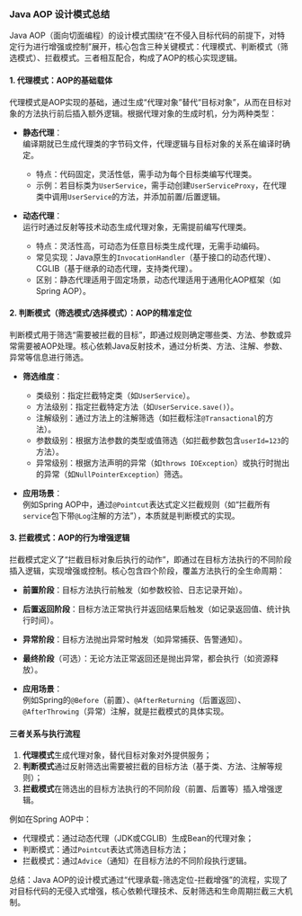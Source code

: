 ### Java AOP 设计模式总结

Java AOP（面向切面编程）的设计模式围绕“在不侵入目标代码的前提下，对特定行为进行增强或控制”展开，核心包含三种关键模式：代理模式、判断模式（筛选模式）、拦截模式。三者相互配合，构成了AOP的核心实现逻辑。


#### 1. 代理模式：AOP的基础载体
代理模式是AOP实现的基础，通过生成“代理对象”替代“目标对象”，从而在目标对象的方法执行前后插入额外逻辑。根据代理对象的生成时机，分为两种类型：

- **静态代理**：  
  编译期就已生成代理类的字节码文件，代理逻辑与目标对象的关系在编译时确定。  
  - 特点：代码固定，灵活性低，需手动为每个目标类编写代理类。  
  - 示例：若目标类为`UserService`，需手动创建`UserServiceProxy`，在代理类中调用`UserService`的方法，并添加前置/后置逻辑。

- **动态代理**：  
  运行时通过反射等技术动态生成代理对象，无需提前编写代理类。  
  - 特点：灵活性高，可动态为任意目标类生成代理，无需手动编码。  
  - 常见实现：Java原生的`InvocationHandler`（基于接口的动态代理）、CGLIB（基于继承的动态代理，支持类代理）。  
  - 区别：静态代理适用于固定场景，动态代理适用于通用化AOP框架（如Spring AOP）。


#### 2. 判断模式（筛选模式/选择模式）：AOP的精准定位
判断模式用于筛选“需要被拦截的目标”，即通过规则确定哪些类、方法、参数或异常需要被AOP处理。核心依赖Java反射技术，通过分析类、方法、注解、参数、异常等信息进行筛选。

- **筛选维度**：  
  - 类级别：指定拦截特定类（如`UserService`）。  
  - 方法级别：指定拦截特定方法（如`UserService.save()`）。  
  - 注解级别：通过方法上的注解筛选（如拦截标注`@Transactional`的方法）。  
  - 参数级别：根据方法参数的类型或值筛选（如拦截参数包含`userId=123`的方法）。  
  - 异常级别：根据方法声明的异常（如`throws IOException`）或执行时抛出的异常（如`NullPointerException`）筛选。  

- **应用场景**：  
  例如Spring AOP中，通过`@Pointcut`表达式定义拦截规则（如“拦截所有`service`包下带`@Log`注解的方法”），本质就是判断模式的实现。


#### 3. 拦截模式：AOP的行为增强逻辑
拦截模式定义了“拦截目标对象后执行的动作”，即通过在目标方法执行的不同阶段插入逻辑，实现增强或控制。核心包含四个阶段，覆盖方法执行的全生命周期：

- **前置阶段**：目标方法执行前触发（如参数校验、日志记录开始）。  
- **后置返回阶段**：目标方法正常执行并返回结果后触发（如记录返回值、统计执行时间）。  
- **异常阶段**：目标方法抛出异常时触发（如异常捕获、告警通知）。  
- **最终阶段**（可选）：无论方法正常返回还是抛出异常，都会执行（如资源释放）。  

- **应用场景**：  
  例如Spring的`@Before`（前置）、`@AfterReturning`（后置返回）、`@AfterThrowing`（异常）注解，就是拦截模式的具体实现。


#### 三者关系与执行流程
1. **代理模式**生成代理对象，替代目标对象对外提供服务；  
2. **判断模式**通过反射筛选出需要被拦截的目标方法（基于类、方法、注解等规则）；  
3. **拦截模式**在筛选出的目标方法执行的不同阶段（前置、后置等）插入增强逻辑。  

例如在Spring AOP中：  
- 代理模式：通过动态代理（JDK或CGLIB）生成Bean的代理对象；  
- 判断模式：通过`Pointcut`表达式筛选目标方法；  
- 拦截模式：通过`Advice`（通知）在目标方法的不同阶段执行逻辑。


总结：Java AOP的设计模式通过“代理承载-筛选定位-拦截增强”的流程，实现了对目标代码的无侵入式增强，核心依赖代理技术、反射筛选和生命周期拦截三大机制。
